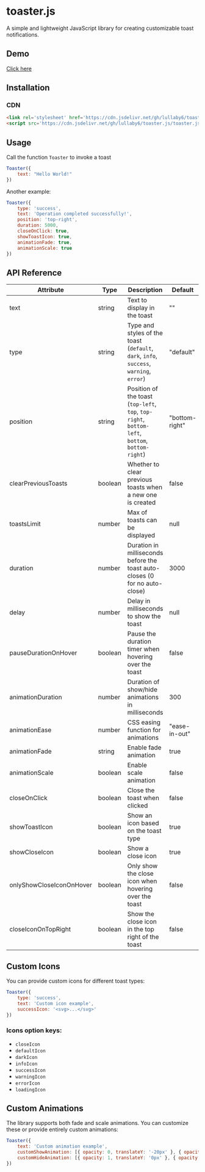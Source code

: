 # toaster.js

A simple and lightweight JavaScript library for creating customizable toast notifications.

## Demo

[Click here](https://lullaby6.github.io/toaster.js/)

## Installation

### CDN

```html
<link rel='stylesheet' href='https://cdn.jsdelivr.net/gh/lullaby6/toaster.js/toaster.css'>
<script src='https://cdn.jsdelivr.net/gh/lullaby6/toaster.js/toaster.js'></script>
```

## Usage

Call the function `Toaster` to invoke a toast

```js
Toaster({
    text: "Hello World!"
})
```

Another example:

```js
Toaster({
    type: 'success',
    text: 'Operation completed successfully!',
    position: 'top-right',
    duration: 5000,
    closeOnClick: true,
    showToastIcon: true,
    animationFade: true,
    animationScale: true
})
```

## API Reference

| Attribute | Type | Description | Default |
|-----------------|----------------------|----------------------------------------------------------------------------|-------------|
| text | string | Text to display in the toast | "" |
| type | string | Type and styles of the toast (`default`, `dark`, `info`, `success`, `warning`, `error`) | "default" |
| position | string | Position of the toast (`top-left`, `top`, `top-right`, `bottom-left`, `bottom`, `bottom-right`) | "bottom-right" |
| clearPreviousToasts | boolean | Whether to clear previous toasts when a new one is created | false |
| toastsLimit | number | Max of toasts can be displayed | null |
| duration | number | Duration in milliseconds before the toast auto-closes (0 for no auto-close) | 3000 |
| delay | number | Delay in milliseconds to show the toast | null |
| pauseDurationOnHover | boolean | Pause the duration timer when hovering over the toast | false |
| animationDuration | number | Duration of show/hide animations in milliseconds | 300 |
| animationEase | number | CSS easing function for animations | "ease-in-out" |
| animationFade | string | Enable fade animation | true |
| animationScale | boolean | Enable scale animation | false |
| closeOnClick | boolean | Close the toast when clicked | false |
| showToastIcon | boolean | Show an icon based on the toast type | true |
| showCloseIcon | boolean | Show a close icon | true |
| onlyShowCloseIconOnHover | boolean | Only show the close icon when hovering over the toast | false |
| closeIconOnTopRight | boolean | Show the close icon in the top right of the toast | false |

## Custom Icons

You can provide custom icons for different toast types:

```js
Toaster({
    type: 'success',
    text: 'Custom icon example',
    successIcon: '<svg>...</svg>'
})
```

### Icons option keys:
- `closeIcon`
- `defaultIcon`
- `darkIcon`
- `infoIcon`
- `successIcon`
- `warningIcon`
- `errorIcon`
- `loadingIcon`

## Custom Animations

The library supports both fade and scale animations. You can customize these or provide entirely custom animations:


```js
Toaster({
    text: 'Custom animation example',
    customShowAnimation: [{ opacity: 0, translateY: '-20px' }, { opacity: 1, translateY: '0px' }],
    customHideAnimation: [{ opacity: 1, translateY: '0px' }, { opacity: 0, translateY: '20px' }]
})
```